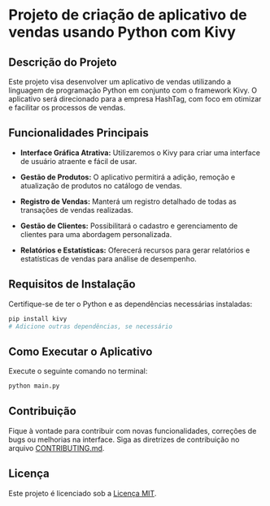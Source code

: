 # Projeto de criação de aplicativo de vendas usando Python com Kivy

## Descrição do Projeto

Este projeto visa desenvolver um aplicativo de vendas utilizando a linguagem de programação Python em conjunto com o framework Kivy. O aplicativo será direcionado para a empresa HashTag, com foco em otimizar e facilitar os processos de vendas.

## Funcionalidades Principais

- **Interface Gráfica Atrativa:** Utilizaremos o Kivy para criar uma interface de usuário atraente e fácil de usar.

- **Gestão de Produtos:** O aplicativo permitirá a adição, remoção e atualização de produtos no catálogo de vendas.

- **Registro de Vendas:** Manterá um registro detalhado de todas as transações de vendas realizadas.

- **Gestão de Clientes:** Possibilitará o cadastro e gerenciamento de clientes para uma abordagem personalizada.

- **Relatórios e Estatísticas:** Oferecerá recursos para gerar relatórios e estatísticas de vendas para análise de desempenho.

## Requisitos de Instalação

Certifique-se de ter o Python e as dependências necessárias instaladas:

```bash
pip install kivy
# Adicione outras dependências, se necessário
```

## Como Executar o Aplicativo

Execute o seguinte comando no terminal:

```bash
python main.py
```

## Contribuição

Fique à vontade para contribuir com novas funcionalidades, correções de bugs ou melhorias na interface. Siga as diretrizes de contribuição no arquivo [CONTRIBUTING.md](CONTRIBUTING.md).

## Licença

Este projeto é licenciado sob a [Licença MIT](LICENSE).

```
